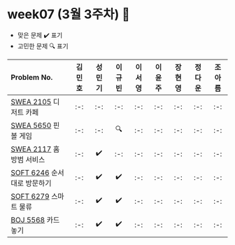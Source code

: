 # week07 (3월 3주차) :pencil:

- 맞은 문제 :heavy_check_mark: 표기
- 고민한 문제 :mag: 표기



|Problem No.|김민호|성민기|이규빈|이서영|이윤주|장현영|정다운|조아름|
|:---------------------------|:-----:|:-----:|:-----:|:-----:|:-----:|:-----:|:-----:|:-----:|
|[SWEA 2105](https://swexpertacademy.com/main/code/problem/problemDetail.do?contestProbId=AV5VwAr6APYDFAWu) 디저트 카페|:-:|:-:|:-:|:-:|:-:|:-:|:-:|:-:|
|[SWEA 5650](https://swexpertacademy.com/main/code/problem/problemDetail.do?contestProbId=AWXRF8s6ezEDFAUo) 핀볼 게임|:-:|:-:|:mag:|:-:|:-:|:-:|:-:|:-:|
|[SWEA 2117](https://swexpertacademy.com/main/code/problem/problemDetail.do?contestProbId=AV5V61LqAf8DFAW) 홈 방범 서비스|:-:|:heavy_check_mark:|:-:|:-:|:-:|:-:|:-:|:-:|
|[SOFT 6246](https://softeer.ai/practice/6246) 순서대로 방문하기|:-:|:heavy_check_mark:|:heavy_check_mark:|:-:|:-:|:-:|:-:|:-:|
|[SOFT 6279](https://softeer.ai/practice/6279) 스마트 물류|:-:|:heavy_check_mark:|:heavy_check_mark:|:-:|:-:|:-:|:-:|:-:|
|[BOJ 5568](https://www.acmicpc.net/problem/5568) 카드 놓기|:-:|:heavy_check_mark:|:heavy_check_mark:|:-:|:-:|:-:|:-:|:-:|


